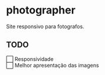 # photographer

Site responsivo para fotografos.

## TODO

:white_large_square: Responsividade  
:white_large_square: Melhor apresentação das imagens
